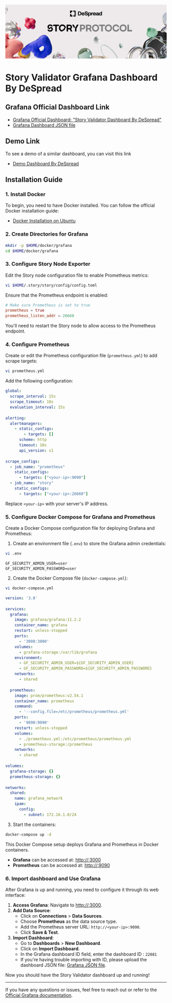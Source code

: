 ![Story Protocol DeSpread Banner](https://raw.githubusercontent.com/DeSpread/story-validator/refs/heads/main/story-validators-race/wave-2/despread.jpg)

# Story Validator Grafana Dashboard By DeSpread

## Grafana Official Dashboard Link
- [Grafana Official Dashboard: "Story Validator Dashboard By DeSpread"](https://story-dashboard.shachopra.com/public-dashboards/64b43909c39142b2afbe4951f8cfb93a)
- [Grafana Dashboard JSON file](https://raw.githubusercontent.com/DeSpread/story-validator-monitoring/refs/heads/main/story-dashboard-by-despread.json)

## Demo Link
To see a demo of a similar dashboard, you can visit this link
- [Demo Dashboard By DeSpread](http://testnet.story.despreadlabs.io:3000/public-dashboards/d5ff4330fa5444d099e0c89a8ba155dc)

## Installation Guide

### 1. Install Docker
To begin, you need to have Docker installed. You can follow the official Docker installation guide:
- [Docker Installation on Ubuntu](https://docs.docker.com/engine/install/ubuntu)

### 2. Create Directories for Grafana
```bash
mkdir -p $HOME/docker/grafana
cd $HOME/docker/grafana
```

### 3. Configure Story Node Exporter
Edit the Story node configuration file to enable Prometheus metrics:
```bash
vi $HOME/.story/story/config/config.toml
```

Ensure that the Prometheus endpoint is enabled:
```toml
# Make sure Prometheus is set to true
prometheus = true
prometheus_listen_addr = 26660
```

You'll need to restart the Story node to allow access to the Prometheus endpoint.

### 4. Configure Prometheus
Create or edit the Prometheus configuration file (`prometheus.yml`) to add scrape targets:
```bash
vi prometheus.yml
```

Add the following configuration:
```yaml
global:
  scrape_interval: 15s
  scrape_timeout: 10s
  evaluation_interval: 15s

alerting:
  alertmanagers:
    - static_configs:
        - targets: []
      scheme: http
      timeout: 10s
      api_version: v1

scrape_configs:
  - job_name: "prometheus"
    static_configs:
      - targets: ["<your-ip>:9090"]
  - job_name: "story"
    static_configs:
      - targets: ["<your-ip>:26660"]
```
Replace `<your-ip>` with your server's IP address.

### 5. Configure Docker Compose for Grafana and Prometheus
Create a Docker Compose configuration file for deploying Grafana and Prometheus:

1. Create an environment file (`.env`) to store the Grafana admin credentials:
```bash
vi .env
```
```dotenv
GF_SECURITY_ADMIN_USER=user
GF_SECURITY_ADMIN_PASSWORD=user
```

2. Create the Docker Compose file (`docker-compose.yml`):
```bash
vi docker-compose.yml
```
```yaml
version: '3.8'

services:
  grafana:
    image: grafana/grafana:11.2.2
    container_name: grafana
    restart: unless-stopped
    ports:
      - '3000:3000'
    volumes:
      - grafana-storage:/var/lib/grafana
    environment:
      - GF_SECURITY_ADMIN_USER=${GF_SECURITY_ADMIN_USER}
      - GF_SECURITY_ADMIN_PASSWORD=${GF_SECURITY_ADMIN_PASSWORD}
    networks:
      - shared

  prometheus:
    image: prom/prometheus:v2.54.1
    container_name: prometheus
    command:
      - '--config.file=/etc/prometheus/prometheus.yml'
    ports:
      - '9090:9090'
    restart: unless-stopped
    volumes:
      - ./prometheus.yml:/etc/prometheus/prometheus.yml
      - prometheus-storage:/prometheus
    networks:
      - shared

volumes:
  grafana-storage: {}
  prometheus-storage: {}

networks:
  shared:
    name: grafana_network
    ipam:
      config:
        - subnet: 172.16.1.0/24
```

3. Start the containers:
```bash
docker-compose up -d
```

This Docker Compose setup deploys Grafana and Prometheus in Docker containers.

- **Grafana** can be accessed at: [http://<your-ip>:3000](http://<your-ip>:3000)
- **Prometheus** can be accessed at: [http://<your-ip>:9090](http://<your-ip>:9090)


### 6. Import dashboard and Use Grafana
After Grafana is up and running, you need to configure it through its web interface:

1. **Access Grafana**: Navigate to [http://<your-ip>:3000](http://<your-ip>:3000).
2. **Add Data Source**:
   - Click on **Connections** > **Data Sources**.
   - Choose **Prometheus** as the data source type.
   - Add the Prometheus server URL: `http://<your-ip>:9090`.
   - Click **Save & Test**.
3. **Import Dashboard**:
   - Go to **Dashboards** > **New Dashboard**.
   - Click on **Import Dashboard**.
   - In the Grafana dashboard ID field, enter the dashboard ID : `22081`
   - If you're having trouble importing with ID, please upload the dashboard JSON file: [Grafana JSON file](https://raw.githubusercontent.com/DeSpread/story-validator-monitoring/refs/heads/main/story-dashboard-by-despread.json).

Now you should have the Story Validator dashboard up and running!

---
If you have any questions or issues, feel free to reach out or refer to the [Official Grafana documentation](https://grafana.com/docs/).